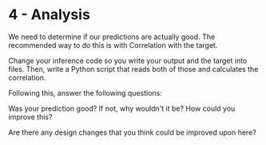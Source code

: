 # 4 - Analysis

We need to determine if our predictions are actually good. The recommended way to do this is with Correlation with the target.

Change your inference code so you write your output and the target into files. Then, write a Python script that reads both of those and calculates the correlation.

Following this, answer the following questions:


Was your prediction good? If not, why wouldn't it be? How could you improve this?


Are there any design changes that you think could be improved upon here?
